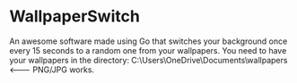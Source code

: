 # WallpaperSwitch
An awesome software made using Go that switches your background once every 15 seconds to a random one from your wallpapers.
You need to have your wallpapers in the directory: C:\Users<USER>\OneDrive\Documents\wallpapers <--- PNG/JPG works.
